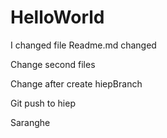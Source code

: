 # HelloWorld
I changed file Readme.md
changed

Change second files

Change after create hiepBranch

Git push to hiep

Saranghe


